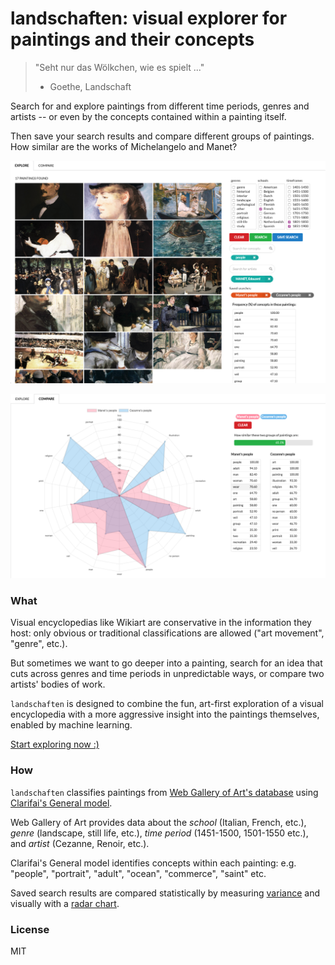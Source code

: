 # landschaften: visual explorer for paintings and their concepts
 
> "Seht nur das Wölkchen, wie es spielt ..."
>
> - Goethe, Landschaft 

Search for and explore paintings from different time periods, genres and artists -- 
or even by the concepts contained within a painting itself.

Then save your search results and compare different groups of paintings. 
How similar are the works of Michelangelo and Manet?  


![](landschaften_explore_2.png) 

![](landschaften_compare_2.png)




### What

Visual encyclopedias like Wikiart are conservative in the information they host: only obvious or traditional classifications are allowed ("art movement", "genre", etc.).

But sometimes we want to go deeper into a painting, search for an idea that cuts across genres and time periods in unpredictable ways, or compare two artists' bodies of work.

`landschaften` is designed to combine the fun, art-first exploration of a visual encyclopedia with a more aggressive insight into the paintings themselves, enabled by machine learning.     

[Start exploring now :)](https://landschaften.herokuapp.com/)

### How

`landschaften` classifies paintings from [Web Gallery of Art's database](https://www.wga.hu/frames-e.html?/html/c/cornelis/index.html)  using [Clarifai's General model](https://www.clarifai.com/models/general-image-recognition-model-aaa03c23b3724a16a56b629203edc62c). 

Web Gallery of Art provides data about the _school_ (Italian, French, etc.), _genre_ (landscape, still life, etc.), _time period_ (1451-1500, 1501-1550 etc.), and _artist_ (Cezanne, Renoir, etc.). 

Clarifai's General model identifies concepts within each painting: e.g. "people", "portrait", "adult", "ocean", "commerce", "saint" etc.    

Saved search results are compared statistically by measuring [variance](https://www.wikihow.com/Calculate-Variance) and visually with a [radar chart](https://en.wikipedia.org/wiki/Radar_chart#Alternatives). 


### License

MIT
